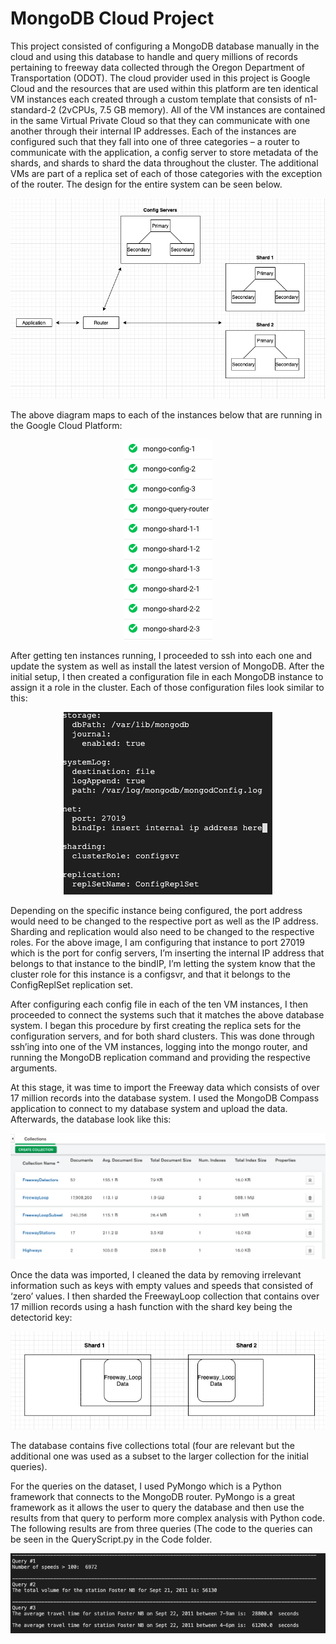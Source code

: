 # MongoDB Cloud Project

This project consisted of configuring a MongoDB database manually in the cloud and using this database to handle and query millions of records pertaining to freeway data collected through the Oregon Department of Transportation (ODOT). The cloud provider used in this project is Google Cloud and the resources that are used within this platform are ten identical VM instances each created through a custom template that consists of n1-standard-2 (2vCPUs, 7.5 GB memory). All of the VM instances are contained in the same Virtual Private Cloud so that they can communicate with one another through their internal IP addresses. Each of the instances are configured such that they fall into one of three categories – a router to communicate with the application, a config server to store metadata of the shards, and shards to shard the data throughout the cluster. The additional VMs are part of a replica set of each of those categories with the exception of the router. The design for the entire system can be seen below.

<p align="center">
  <img src="https://github.com/dmesa2/MongoDB-Cloud-Project/blob/master/Images/System%20Design.png?raw=true" alt="SYSTEM DESIGN"/>
</p>

The above diagram maps to each of the instances below that are running in the Google Cloud Platform:

<p align="center">
  <img src="https://github.com/dmesa2/MongoDB-Cloud-Project/blob/master/Images/VM%20Instances.png?raw=true" alt="VM_INSTANCES"/>
</p>

After getting ten instances running, I proceeded to ssh into each one and update the system as well as install the latest version of MongoDB. After the initial setup, I then created a configuration file in each MongoDB instance to assign it a role in the cluster. Each of those configuration files look similar to this:

<p align="center">
  <img src="https://github.com/dmesa2/MongoDB-Cloud-Project/blob/master/Images/Config%20File.png?raw=true" alt="CONFIG FILE"/>
</p>

Depending on the specific instance being configured, the port address would need to be changed to the respective port as well as the IP address. Sharding and replication would also need to be changed to the respective roles. For the above image, I am configuring that instance to port 27019 which is the port for config servers, I’m inserting the internal IP address that belongs to that instance to the bindIP, I’m letting the system know that the cluster role for this instance is a configsvr, and that it belongs to the ConfigReplSet replication set. 

After configuring each config file in each of the ten VM instances, I then proceeded to connect the systems such that it matches the above database system. I began this procedure by first creating the replica sets for the configuration servers, and for both shard clusters. This was done through ssh’ing into one of the VM instances, logging into the mongo router, and running the MongoDB replication command and providing the respective arguments. 

At this stage, it was time to import the Freeway data which consists of over 17 million records into the database system. I used the MongoDB Compass application to connect to my database system and upload the data. Afterwards, the database look like this:

<p align="center">
  <img src="https://github.com/dmesa2/MongoDB-Cloud-Project/blob/master/Images/MongoDB%20Compass%20Data.png?raw=true" alt="COMPASS"/>
</p>

Once the data was imported, I cleaned the data by removing irrelevant information such as keys with empty values and speeds that consisted of ‘zero’ values. I then sharded the FreewayLoop collection that contains over 17 million records using a hash function with the shard key being the detectorid key:

<p align="center">
  <img src="https://github.com/dmesa2/MongoDB-Cloud-Project/blob/master/Images/Shard%20Diagram.png?raw=true" alt="SHARD DIAGRAM"/>
</p>

The database contains five collections total (four are relevant but the additional one was used as a subset to the larger collection for the initial queries). 

For the queries on the dataset, I used PyMongo which is a Python framework that connects to the MongoDB router. PyMongo is a great framework as it allows the user to query the database and then use the results from that query to perform more complex analysis with Python code. The following results are from three queries (The code to the queries can be seen in the QueryScript.py in the Code folder.

<p align="center">
  <img src="https://github.com/dmesa2/MongoDB-Cloud-Project/blob/master/Images/Query%20Results.png?raw=true" alt="QUERY RESULTS"/>
</p>
